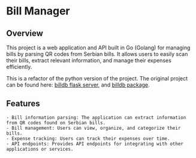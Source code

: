 # Bill Manager

## Overview

This project is a web application and API built in Go (Golang) for managing bills by parsing QR codes from Serbian bills. It allows users to easily scan their bills, extract relevant information, and manage their expenses efficiently.

This is a refactor of the python version of the project. The original project can be found here: [billdb flask server](https://github.com/lumpsoid/billdb_flask_api), and [billdb package](https://github.com/lumpsoid/billdb).

## Features
    - Bill information parsing: The application can extract information from QR codes found on Serbian bills.
    - Bill management: Users can view, organize, and categorize their bills.
    - Expense tracking: Users can track their expenses over time.
    - API endpoints: Provides API endpoints for integrating with other applications or services.
